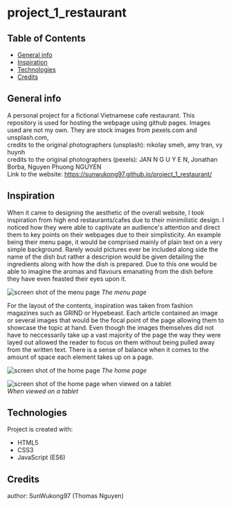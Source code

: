 # project_1_restaurant
## Table of Contents
* [General info](#general-info)
* [Inspiration](#inspiration)
* [Technologies](#technologies)
* [Credits](#credits)

## General info
A personal project for a fictional Vietnamese cafe restaurant. This repository is used for hosting the webpage using github pages. 
Images used are not my own. They are stock images from pexels.com and unsplash.com,  
credits to the original photographers (unsplash): nikolay smeh, amy tran, vy huynh  
credits to the original photographers (pexels): JAN N G U Y E N, Jonathan Borba, Nguyen Phuong NGUYEN 
<br>Link to the website: https://sunwukong97.github.io/project_1_restaurant/

## Inspiration
When it came to designing the aesthetic of the overall website, I took inspiration from high end restaurants/cafes due to their minimilistic design. I noticed how they were able to captivate an audience's attention and direct them to key points on their webpages due to their simplisticity. An example being their menu page, it would be comprised mainly of plain text on a very simple background. Rarely would pictures ever be included along side the name of the dish but rather a descripion would be given detailing the ingredients along with how the dish is prepared. Due to this one would be able to imagine the aromas and flavours emanating from the dish before they have even feasted their eyes upon it.

![screen shot of the menu page](https://github.com/SunWukong97/project_1_restaurant/blob/main/images/restaurant_mockup/Web%201920%20%E2%80%93%20menu%20page.png)
*The menu page*

For the layout of the contents, inspiration was taken from fashion magazines such as GRIND or Hypebeast. Each article contained an image or several images that would be the focal point of the page allowing them to showcase the topic at hand. Even though the images themselves did not have to neccessarily take up a vast majority of the page the way they were layed out allowed the reader to focus on them without being pulled away from the written text. There is a sense of balance when it comes to the amount of space each element takes up on a page.

![screen shot of the home page](https://github.com/SunWukong97/project_1_restaurant/blob/main/images/restaurant_mockup/Web%201920%20homepage%20%E2%80%93%201.png)
*The home page*
 
![screen shot of the home page when viewed on a tablet](https://github.com/SunWukong97/project_1_restaurant/blob/main/images/restaurant_mockup/iPad%2C%20Nexus%209%20%E2%80%93%20homepage.png)  
*When viewed on a tablet*


## Technologies
Project is created with:
* HTML5
* CSS3
* JavaScript (ES6)

## Credits
author: SunWukong97 (Thomas Nguyen)
